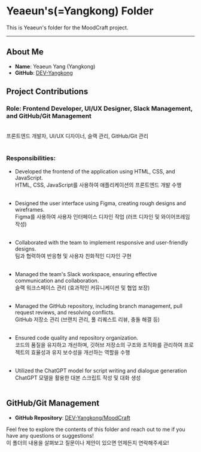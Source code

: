 # Yeaeun's(=Yangkong) Folder

This is Yeaeun's folder for the MoodCraft project.

---

## About Me

- **Name**: Yeaeun Yang (Yangkong)
- **GitHub**: [DEV-Yangkong](https://github.com/DEV-Yangkong)

## Project Contributions

### **Role**: Frontend Developer, UI/UX Designer, Slack Management, and GitHub/Git Management

<br/>프론트엔드 개발자, UI/UX 디자이너, 슬랙 관리, GitHub/Git 관리<br/><br/>

### **Responsibilities**:

- Developed the frontend of the application using HTML, CSS, and JavaScript.
  <br/>HTML, CSS, JavaScript를 사용하여 애플리케이션의 프론트엔드 개발 수행<br/><br/>

- Designed the user interface using Figma, creating rough designs and wireframes.
  <br/>Figma를 사용하여 사용자 인터페이스 디자인 작업 (러프 디자인 및 와이어프레임 작성)<br/><br/>

- Collaborated with the team to implement responsive and user-friendly designs.
  <br/>팀과 협력하여 반응형 및 사용자 친화적인 디자인 구현<br/><br/>

- Managed the team's Slack workspace, ensuring effective communication and collaboration.
  <br/>슬랙 워크스페이스 관리 (효과적인 커뮤니케이션 및 협업 보장)<br/><br/>

- Managed the GitHub repository, including branch management, pull request reviews, and resolving conflicts.
  <br/>GitHub 저장소 관리 (브랜치 관리, 풀 리퀘스트 리뷰, 충돌 해결 등)<br/><br/>

- Ensured code quality and repository organization.
  <br/>코드의 품질을 유지하고 개선하며, 깃허브 저장소의 구조와 조직화를 관리하여 프로젝트의 효율성과 유지 보수성을 개선하는 역할을 수행<br/><br/>

- Utilized the ChatGPT model for script writing and dialogue generation
  <br/>ChatGPT 모델을 활용한 대본 스크립트 작성 및 대화 생성<br/><br/>

## GitHub/Git Management

- **GitHub Repository**: [DEV-Yangkong/MoodCraft](https://github.com/DEV-Yangkong/MoodCraft)

Feel free to explore the contents of this folder and reach out to me if you have any questions or suggestions!
<br/>이 폴더의 내용을 살펴보고 질문이나 제안이 있으면 언제든지 연락해주세요!
